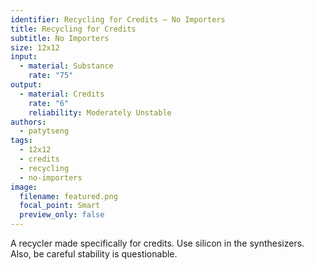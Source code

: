 ```yaml
---
identifier: Recycling for Credits – No Importers
title: Recycling for Credits
subtitle: No Importers
size: 12x12
input:
  - material: Substance
    rate: "75"
output:
  - material: Credits
    rate: "6"
    reliability: Moderately Unstable
authors:
  - patytseng
tags:
  - 12x12
  - credits
  - recycling
  - no-importers
image:
  filename: featured.png
  focal_point: Smart
  preview_only: false
---
```

A recycler made specifically for credits. Use silicon in the synthesizers. Also, be careful stability is questionable.